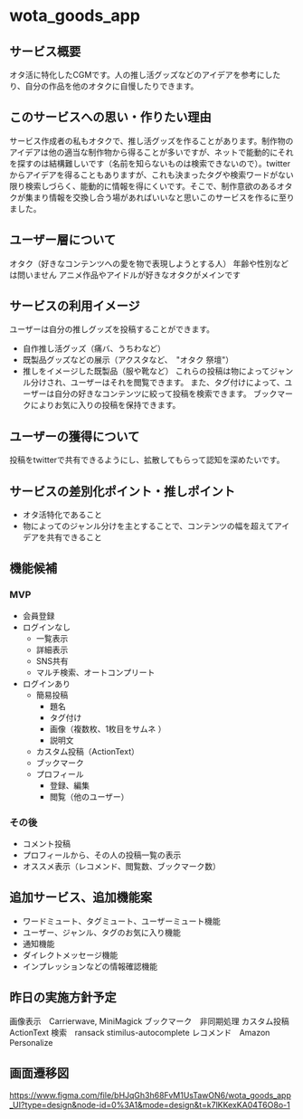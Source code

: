 # wota_goods_app
## サービス概要
オタ活に特化したCGMです。人の推し活グッズなどのアイデアを参考にしたり、自分の作品を他のオタクに自慢したりできます。

## このサービスへの思い・作りたい理由
サービス作成者の私もオタクで、推し活グッズを作ることがあります。制作物のアイデアは他の適当な制作物から得ることが多いですが、ネットで能動的にそれを探すのは結構難しいです（名前を知らないものは検索できないので）。twitterからアイデアを得ることもありますが、これも決まったタグや検索ワードがない限り検索しづらく、能動的に情報を得にくいです。そこで、制作意欲のあるオタクが集まり情報を交換し合う場があればいいなと思いこのサービスを作るに至りました。

## ユーザー層について
オタク（好きなコンテンツへの愛を物で表現しようとする人）
年齢や性別などは問いません
アニメ作品やアイドルが好きなオタクがメインです

## サービスの利用イメージ
ユーザーは自分の推しグッズを投稿することができます。
- 自作推し活グッズ（痛バ、うちわなど）
- 既製品グッズなどの展示（アクスタなど、　"オタク 祭壇"）
- 推しをイメージした既製品（服や靴など）
これらの投稿は物によってジャンル分けされ、ユーザーはそれを閲覧できます。
また、タグ付けによって、ユーザーは自分の好きなコンテンツに絞って投稿を検索できます。
ブックマークによりお気に入りの投稿を保持できます。

## ユーザーの獲得について
投稿をtwitterで共有できるようにし、拡散してもらって認知を深めたいです。

## サービスの差別化ポイント・推しポイント
- オタ活特化であること
- 物によってのジャンル分けを主とすることで、コンテンツの幅を超えてアイデアを共有できること

## 機能候補
### MVP
- 会員登録
- ログインなし
  - 一覧表示
  - 詳細表示
  - SNS共有
  - マルチ検索、オートコンプリート
- ログインあり
  - 簡易投稿
    - 題名
    - タグ付け
    - 画像（複数枚、1枚目をサムネ ）
    - 説明文
  - カスタム投稿（ActionText）
  - ブックマーク
  - プロフィール
    - 登録、編集
    - 閲覧（他のユーザー）

### その後
- コメント投稿
- プロフィールから、その人の投稿一覧の表示
- オススメ表示（レコメンド、閲覧数、ブックマーク数）

## 追加サービス、追加機能案
- ワードミュート、タグミュート、ユーザーミュート機能
- ユーザー、ジャンル、タグのお気に入り機能
- 通知機能
- ダイレクトメッセージ機能
- インプレッションなどの情報確認機能

## 昨日の実施方針予定
画像表示　Carrierwave, MiniMagick
ブックマーク　非同期処理
カスタム投稿　ActionText
検索　ransack stimilus-autocomplete
レコメンド　Amazon Personalize

## 画面遷移図
https://www.figma.com/file/bHJqGh3h68FvM1UsTawON6/wota_goods_app_UI?type=design&node-id=0%3A1&mode=design&t=k7lKKexKA04T6O8o-1